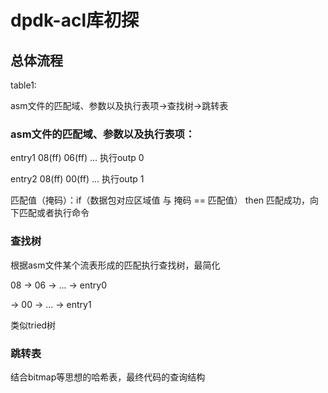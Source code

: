 # dpdk-acl库初探

## 总体流程

table1:

asm文件的匹配域、参数以及执行表项->查找树->跳转表

### asm文件的匹配域、参数以及执行表项：

entry1 08(ff) 06(ff) ... 执行outp 0

entry2 08(ff) 00(ff) ... 执行outp 1

匹配值（掩码）：if（数据包对应区域值 与 掩码 == 匹配值） then 匹配成功，向下匹配或者执行命令

### 查找树

根据asm文件某个流表形成的匹配执行查找树，最简化

08 -> 06 -> ... -> entry0

   -> 00 -> ... -> entry1

类似tried树

### 跳转表

结合bitmap等思想的哈希表，最终代码的查询结构



